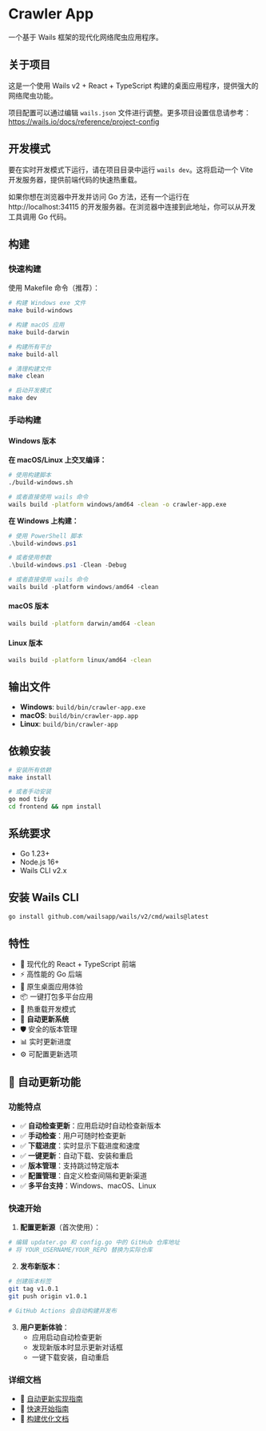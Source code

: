 # Crawler App

一个基于 Wails 框架的现代化网络爬虫应用程序。

## 关于项目

这是一个使用 Wails v2 + React + TypeScript 构建的桌面应用程序，提供强大的网络爬虫功能。

项目配置可以通过编辑 `wails.json` 文件进行调整。更多项目设置信息请参考：https://wails.io/docs/reference/project-config

## 开发模式

要在实时开发模式下运行，请在项目目录中运行 `wails dev`。这将启动一个 Vite 开发服务器，提供前端代码的快速热重载。

如果你想在浏览器中开发并访问 Go 方法，还有一个运行在 http://localhost:34115 的开发服务器。在浏览器中连接到此地址，你可以从开发工具调用 Go 代码。

## 构建

### 快速构建

使用 Makefile 命令（推荐）：

```bash
# 构建 Windows exe 文件
make build-windows

# 构建 macOS 应用
make build-darwin

# 构建所有平台
make build-all

# 清理构建文件
make clean

# 启动开发模式
make dev
```

### 手动构建

#### Windows 版本

**在 macOS/Linux 上交叉编译：**

```bash
# 使用构建脚本
./build-windows.sh

# 或者直接使用 wails 命令
wails build -platform windows/amd64 -clean -o crawler-app.exe
```

**在 Windows 上构建：**

```powershell
# 使用 PowerShell 脚本
.\build-windows.ps1

# 或者使用参数
.\build-windows.ps1 -Clean -Debug

# 或者直接使用 wails 命令
wails build -platform windows/amd64 -clean
```

#### macOS 版本

```bash
wails build -platform darwin/amd64 -clean
```

#### Linux 版本

```bash
wails build -platform linux/amd64 -clean
```

## 输出文件

- **Windows**: `build/bin/crawler-app.exe`
- **macOS**: `build/bin/crawler-app.app`
- **Linux**: `build/bin/crawler-app`

## 依赖安装

```bash
# 安装所有依赖
make install

# 或者手动安装
go mod tidy
cd frontend && npm install
```

## 系统要求

- Go 1.23+
- Node.js 16+
- Wails CLI v2.x

## 安装 Wails CLI

```bash
go install github.com/wailsapp/wails/v2/cmd/wails@latest
```

## 特性

- 🚀 现代化的 React + TypeScript 前端
- ⚡ 高性能的 Go 后端
- 🎨 原生桌面应用体验
- 📦 一键打包多平台应用
- 🔧 热重载开发模式
- 🔄 **自动更新系统**
- 🛡️ 安全的版本管理
- 📊 实时更新进度
- ⚙️ 可配置更新选项

## 🔄 自动更新功能

### 功能特点

- ✅ **自动检查更新**：应用启动时自动检查新版本
- ✅ **手动检查**：用户可随时检查更新
- ✅ **下载进度**：实时显示下载进度和速度
- ✅ **一键更新**：自动下载、安装和重启
- ✅ **版本管理**：支持跳过特定版本
- ✅ **配置管理**：自定义检查间隔和更新渠道
- ✅ **多平台支持**：Windows、macOS、Linux

### 快速开始

1. **配置更新源**（首次使用）：

```bash
# 编辑 updater.go 和 config.go 中的 GitHub 仓库地址
# 将 YOUR_USERNAME/YOUR_REPO 替换为实际仓库
```

2. **发布新版本**：

```bash
# 创建版本标签
git tag v1.0.1
git push origin v1.0.1

# GitHub Actions 会自动构建并发布
```

3. **用户更新体验**：
   - 应用启动自动检查更新
   - 发现新版本时显示更新对话框
   - 一键下载安装，自动重启

### 详细文档

- 📖 [自动更新实现指南](AUTO_UPDATE_GUIDE.md)
- 🚀 [快速开始指南](QUICK_START_UPDATE.md)
- 🔧 [构建优化文档](BUILD_OPTIMIZATION.md)
